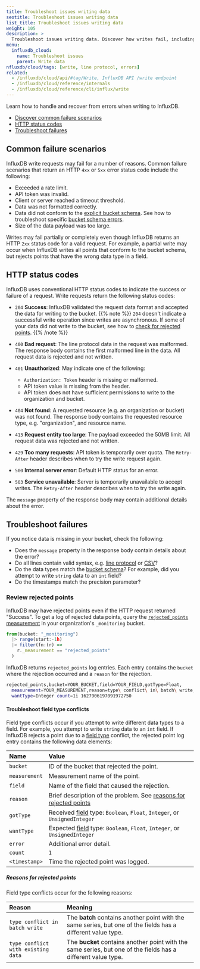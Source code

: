 ```yaml
---
title: Troubleshoot issues writing data
seotitle: Troubleshoot issues writing data
list_title: Troubleshoot issues writing data
weight: 105
description: >
  Troubleshoot issues writing data. Discover how writes fail, including rate limit failures, timeouts, size of write payload, not conforming to an explicit bucket schema, and partial writes. Find response codes for failed writes.
menu:
  influxdb_cloud:
    name: Troubleshoot issues
    parent: Write data
nfluxdb/cloud/tags: [write, line protocol, errors]
related:
  - /influxdb/cloud/api/#tag/Write, InfluxDB API /write endpoint
  - /influxdb/cloud/reference/internals
  - /influxdb/cloud/reference/cli/influx/write
---
```


Learn how to handle and recover from errors when writing to InfluxDB.

- [Discover common failure scenarios](#common-failure-scenarios)
- [HTTP status codes](#http-status-codes)
- [Troubleshoot failures](#troubleshoot-failures)

## Common failure scenarios

InfluxDB write requests may fail for a number of reasons.
Common failure scenarios that return an HTTP `4xx` or `5xx` error status code include the following:

- Exceeded a rate limit.
- API token was invalid.
- Client or server reached a timeout threshold.
- Data was not formatted correctly.
- Data did not conform to the [explicit bucket schema](/influxdb/cloud/organizations/buckets/bucket-schema/).
  See how to troubleshoot specific [bucket schema errors](/influxdb/cloud/organizations/buckets/bucket-schema/#troubleshoot-errors).
- Size of the data payload was too large.

Writes may fail partially or completely even though InfluxDB returns an HTTP `2xx` status code for a valid request.
For example, a partial write may occur when InfluxDB writes all points that conform to the bucket schema, but rejects points that have the wrong data type in a field.

## HTTP status codes

InfluxDB uses conventional HTTP status codes to indicate the success or failure of a request.
Write requests return the following status codes:

- `204` **Success**: InfluxDB validated the request data format and accepted the data for writing to the bucket.
    {{% note %}}
`204` doesn't indicate a successful write operation since writes are asynchronous. If some of your data did not write to the bucket, see how to [check for rejected points](#review-rejected-points).
    {{% /note %}}

- `400` **Bad request**: The line protocol data in the request was malformed. The response body contains the first malformed line in the data. All request data is rejected and not written.
- `401` **Unauthorized**: May indicate one of the following:
  - `Authorization: Token` header is missing or malformed.
  - API token value is missing from the header.
  - API token does not have sufficient permissions to write to the organization and bucket.
- `404` **Not found**: A requested resource (e.g. an organization or bucket) was not found. The response body contains the requested resource type, e.g. "organization", and resource name.
- `413` **Request entity too large**: The payload exceeded the 50MB limit. All request data was rejected and not written.
- `429` **Too many requests**: API token is temporarily over quota. The `Retry-After` header describes when to try the write request again.
- `500` **Internal server error**: Default HTTP status for an error.
- `503` **Service unavailable**: Server is temporarily unavailable to accept writes. The `Retry-After` header describes when to try the write again.

The `message` property of the response body may contain additional details about the error.

## Troubleshoot failures

If you notice data is missing in your bucket, check the following:

- Does the `message` property in the response body contain details about the error?
- Do all lines contain valid syntax, e.g. [line protocol](/influxdb/cloud/reference/syntax/line-protocol/) or [CSV](/influxdb/cloud/reference/syntax/annotated-csv/)?
- Do the data types match the [bucket schema](/influxdb/cloud/organizations/buckets/bucket-schema/)?
  For example, did you attempt to write `string` data to an `int` field?
- Do the timestamps match the precision parameter?

### Review rejected points

InfluxDB may have rejected points even if the HTTP request returned "Success".
To get a log of rejected data points, query the [`rejected_points` measurement](/influxdb/cloud/reference/internals/system-buckets/#_monitoring-bucket-schema) in your organization's `_monitoring` bucket.

```js
from(bucket: "_monitoring")
  |> range(start:-1h)
  |> filter(fn:(r) =>
    r._measurement == "rejected_points"
  )
```

InfluxDB returns `rejected_points` log entries.
Each entry contains the `bucket` where the rejection occurred and a `reason` for the rejection.

```sh
rejected_points,bucket=YOUR_BUCKET,field=YOUR_FIELD,gotType=Float,
  measurement=YOUR_MEASUREMENT,reason=type\ conflict\ in\ batch\ write,
  wantType=Integer count=1i 1627906197091972750
```

#### Troubleshoot field type conflicts

Field type conflicts occur if you attempt to write different data types to a field.
For example, you attempt to write `string` data to an `int` field.
If InfluxDB rejects a point due to a [field type](/influxdb/cloud/reference/key-concepts/data-elements/#field-value) conflict, the rejected point log entry contains the following data elements:

| Name          | Value                                                                                                                                        |
|:------        |:-----                                                                                                                                        |
| `bucket`      | ID of the bucket that rejected the point.                                                                                                    |
| `measurement` | Measurement name of the point.                                                                                                               |
| `field`       | Name of the field that caused the rejection.                                                                                                 |
| `reason`      | Brief description of the problem. See [reasons for rejected points](#reasons-for-rejected-points)                                            |
| `gotType`     | Received [field](/influxdb/cloud/reference/key-concepts/data-elements/#field-value) type: `Boolean`, `Float`, `Integer`, or `UnsignedInteger` |
| `wantType`    | Expected [field](/influxdb/cloud/reference/key-concepts/data-elements/#field-value) type: `Boolean`, `Float`, `Integer`, or `UnsignedInteger` |
| `error`       | Additional error detail.                                                                                                                     |
| `count`       | `1`                                                                                                                                          |
| `<timestamp>` | Time the rejected point was logged.                                                                                                          |

##### Reasons for rejected points

Field type conflicts occur for the following reasons:

| Reason                             | Meaning                                                                                                       |
|:------                             |:-------                                                                                                       |
| `type conflict in batch write`     | The **batch** contains another point with the same series, but one of the fields has a different value type.  |
| `type conflict with existing data` | The **bucket** contains another point with the same series, but one of the fields has a different value type. |
